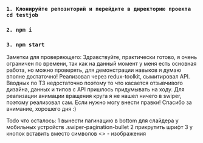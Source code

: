 
### `1. Клонируйте репозиторий и перейдите в директорию проекта cd testjob`
### `2. npm i`
### `3. npm start`

Заметки для проверяющего:
Здравствуйте, практически готово, я очень ограничен по времени, так как на данный момент у меня есть основная работа, но можно проверять, для демонстрации навыков я думаю вполне достаточно! 
Реализовал через redux-toolkit, сымитировал API. Вводных по ТЗ недостаточно поэтому то что касается отзывчивого дизайна, данных и типов с API пришлось придумывать на ходу. 
Для реализации анимации вращения круга я не нашел ничего в swiper, поэтому реализовал сам. Если нужно могу внести правки! 
Спасибо за внимание, хорошего дня :)

Todo что осталось:
1 вынести пагинацию в bottom для слайдера у мобильных устройств .swiper-pagination-bullet
2 прикрутить шрифт 
3 у кнопок вставить вместо символов <> - изображения 